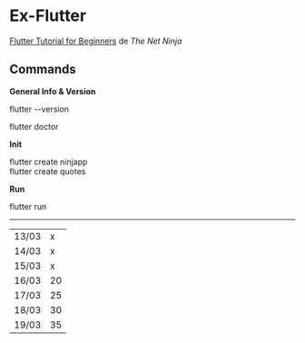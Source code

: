 # Ex-Flutter

[Flutter Tutorial for Beginners](https://www.youtube.com/playlist?list=PL4cUxeGkcC9jLYyp2Aoh6hcWuxFDX6PBJ) de *The Net Ninja*

## Commands

**General Info & Version**

flutter --version

flutter doctor

**Init**

flutter create ninjapp<br>
flutter create quotes

**Run**

flutter run

***

|||
|-|-|
13/03|x
14/03|x
15/03|x
16/03|20
17/03|25
18/03|30
19/03|35